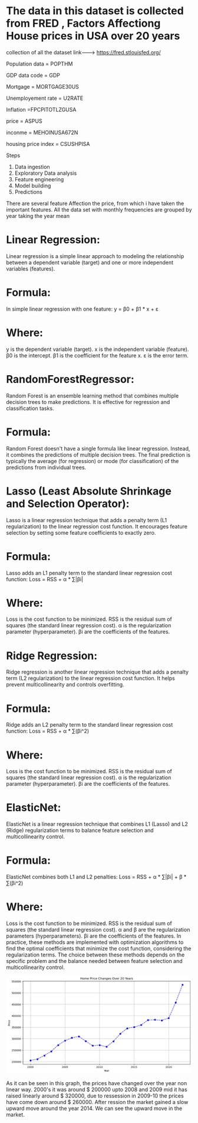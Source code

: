 # The data in this dataset is collected from FRED , Factors Affectiong House prices in USA over 20 years
collection of all the dataset 
 link--->   https://fred.stlouisfed.org/ 

 Population data = POPTHM

 GDP data code = GDP

 Mortgage = MORTGAGE30US

 Unemployement rate = U2RATE

 Inflation =FPCPITOTLZGUSA

 price = ASPUS

inconme = MEHOINUSA672N

housing price index = CSUSHPISA

Steps 

1. Data ingestion 
2. Exploratory Data analysis 
3. Feature engineering
4. Model building
5. Predictions


There are several feature Affection the price, from which i have taken the important features.
All the data set with monthly frequencies are grouped by year taking the year mean 



# Linear Regression:
Linear regression is a simple linear approach to modeling the relationship between a dependent variable (target) and one or more independent variables (features).

# Formula:
In simple linear regression with one feature:
y = β0 + β1 * x + ε

# Where:

y is the dependent variable (target).
x is the independent variable (feature).
β0 is the intercept.
β1 is the coefficient for the feature x.
ε is the error term.

# RandomForestRegressor:
Random Forest is an ensemble learning method that combines multiple decision trees to make predictions. It is effective for regression and classification tasks.

# Formula:
Random Forest doesn't have a single formula like linear regression. Instead, it combines the predictions of multiple decision trees. The final prediction is typically the average (for regression) or mode (for classification) of the predictions from individual trees.

# Lasso (Least Absolute Shrinkage and Selection Operator):
Lasso is a linear regression technique that adds a penalty term (L1 regularization) to the linear regression cost function. It encourages feature selection by setting some feature coefficients to exactly zero.

# Formula:
Lasso adds an L1 penalty term to the standard linear regression cost function:
Loss = RSS + α * ∑|βi|

# Where:

Loss is the cost function to be minimized.
RSS is the residual sum of squares (the standard linear regression cost).
α is the regularization parameter (hyperparameter).
βi are the coefficients of the features.


# Ridge Regression:
Ridge regression is another linear regression technique that adds a penalty term (L2 regularization) to the linear regression cost function. It helps prevent multicollinearity and controls overfitting.

# Formula:
Ridge adds an L2 penalty term to the standard linear regression cost function:
Loss = RSS + α * ∑(βi^2)

# Where:

Loss is the cost function to be minimized.
RSS is the residual sum of squares (the standard linear regression cost).
α is the regularization parameter (hyperparameter).
βi are the coefficients of the features.


# ElasticNet:
ElasticNet is a linear regression technique that combines L1 (Lasso) and L2 (Ridge) regularization terms to balance feature selection and multicollinearity control.

# Formula:
ElasticNet combines both L1 and L2 penalties:
Loss = RSS + α * ∑|βi| + β * ∑(βi^2)

# Where:

Loss is the cost function to be minimized.
RSS is the residual sum of squares (the standard linear regression cost).
α and β are the regularization parameters (hyperparameters).
βi are the coefficients of the features.
In practice, these methods are implemented with optimization algorithms to find the optimal coefficients that minimize the cost function, considering the regularization terms. The choice between these methods depends on the specific problem and the balance needed between feature selection and multicollinearity control.





![Price changes over 20 years](https://github.com/abhigujjar/USA-house-price-prediction/blob/main/image.png)




As it can be seen in this graph, the prices have changed over the year non linear way.
2000's it was around $ 200000
upto 2008 and 2009 mid it has raised linearly around $ 320000, due to ressession in 2009-10 the prices have come down around $ 260000.
After ression the market gained a slow upward move around the year 2014.
We can see the upward move in the market.

